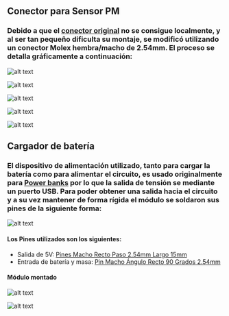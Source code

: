## Conector para Sensor PM

### Debido a que el [conector original](https://electronica.guru/questions/96262/tipo-de-conector-pms5003) no se consigue localmente, y al ser tan pequeño dificulta su montaje, se modificó utilizando un conector Molex hembra/macho de 2.54mm. El proceso se detalla gráficamente a continuación:

![alt text](https://github.com/ezerosso/ProyectoIntegrador/blob/main/images/adaptacionPM0.jpg)

![alt text](https://github.com/ezerosso/ProyectoIntegrador/blob/main/images/adaptacionPM1.jpg)

![alt text](https://github.com/ezerosso/ProyectoIntegrador/blob/main/images/adaptacionPM2.jpg)

![alt text](https://github.com/ezerosso/ProyectoIntegrador/blob/main/images/adaptacionPM3.jpg)

![alt text](https://github.com/ezerosso/ProyectoIntegrador/blob/main/images/adaptacionPM4.jpg)

## Cargador de batería 

### El dispositivo de alimentación utilizado, tanto para cargar la batería como para alimentar el circuito, es usado originalmente para [Power banks](https://es.wikipedia.org/wiki/Power_Bank) por lo que la salida de tensión se mediante un puerto USB. Para poder obtener una salida hacia el circuito y a su vez mantener de forma rígida el módulo se soldaron sus pines de la siguiente forma:

![alt text](https://github.com/ezerosso/ProyectoIntegrador/blob/main/images/pinesCargador0.jpg)

#### Los Pines utilizados son los siguientes:

* Salida de 5V: [Pines Macho Recto Paso 2.54mm Largo 15mm](https://articulo.mercadolibre.com.ar/MLA-704524257-tira-pines-macho-recto-1x40-paso-254mm-largo-15mm-_JM?matt_tool=48630296&matt_word=&matt_source=google&matt_campaign_id=14545592780&matt_ad_group_id=134237019303&matt_match_type=&matt_network=g&matt_device=c&matt_creative=592919692003&matt_keyword=&matt_ad_position=&matt_ad_type=pla&matt_merchant_id=553176396&matt_product_id=MLA704524257&matt_product_partition_id=294573402136&matt_target_id=pla-294573402136&gclid=Cj0KCQjwma6TBhDIARIsAOKuANzpr3ilaht-dDJL91_btu2oC4Tq--gbaMnObmgdHZkDgmrJAb2RDYUaAu1XEALw_wcB)
* Entrada de batería y masa: [Pin Macho Ángulo Recto 90 Grados 2.54mm](https://articulo.mercadolibre.com.ar/MLA-771165808-pack-x-5-pin-macho-angulo-recto-90-grados-254mm-1x40-40pin-_JM)

#### Módulo montado 

![alt text](https://github.com/ezerosso/ProyectoIntegrador/blob/main/images/pinesCargador1.jpg)

![alt text](https://github.com/ezerosso/ProyectoIntegrador/blob/main/images/pinesCargador2.jpg)
